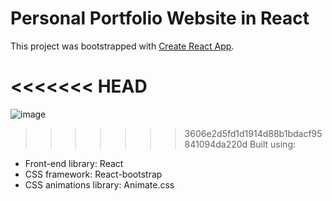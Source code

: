 # Personal Portfolio Website in React

This project was bootstrapped with [Create React App](https://github.com/facebook/create-react-app).

<<<<<<< HEAD
=======
![image](https://user-images.githubusercontent.com/45497718/231546897-1859569f-ccc5-48e2-b0b2-56382451f5cb.png)


>>>>>>> 3606e2d5fd1d1914d88b1bdacf95841094da220d
Built using:

- Front-end library: React
- CSS framework: React-bootstrap
- CSS animations library: Animate.css

